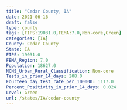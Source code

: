 ```yaml
---
title: "Cedar County, IA"
date: 2021-06-16
draft: false
type: county
tags: [FIPS:19031.0,FEMA:7.0,Non-core,Green]
categories: [IA]
County: Cedar County
State: IA
FIPS: 19031.0
FEMA_Region: 7.0
Population: 18627.0
NCHS_Urban_Rural_Classification: Non-core
Tests_in_prior_14_days: 208.0
Fourteen_day_test_rate_per_100000: 1117.0
Percent_Positivity_in_prior_14_days: 0.024
Level: Green
url: /states/IA/cedar-county
---
```



